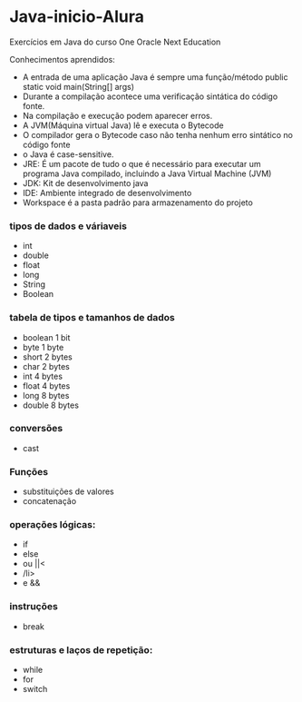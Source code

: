 # Java-inicio-Alura
Exercícios em Java do curso One Oracle Next Education

Conhecimentos aprendidos:
<div>
  <ul>
    <li>A entrada de uma aplicação Java é sempre uma função/método public static void main(String[] args)</li>
    <li>Durante a compilação acontece uma verificação sintática do código fonte.</li>
    <li>Na compilação e execução podem aparecer erros.</li>
    <li>A JVM(Máquina virtual Java) lê e executa o Bytecode</li>
    <li>O compilador gera o Bytecode caso não tenha nenhum erro sintático no código fonte</li>
    <li>o Java é case-sensitive.</li>
    <li>JRE: É um pacote de tudo o que é necessário para executar um programa Java    compilado, incluindo a Java Virtual Machine (JVM)</li>
    <li>JDK: Kit de desenvolvimento java </li>
    <li>IDE: Ambiente integrado de desenvolvimento</li>
    <li>Workspace é a pasta padrão para armazenamento do projeto</li>
  </ul>
</div>

<h3>tipos de dados e váriaveis</h3>
<div>
  <ul>
    <li>int</li>
    <li>double</li>
    <li>float</li>
    <li>long</li>
    <li>String</li>
    <li>Boolean</li>
  </ul>
</div>

<h3>tabela de tipos e tamanhos de dados</h3>
<div>
  <ul>
    <li>boolean 1 bit</li>
    <li>byte	1 byte</li>
    <li>short	2 bytes</li>
    <li>char	2 bytes</li>
    <li>int	4 bytes</li>
    <li>float	4 bytes</li>
    <li>long	8 bytes</li>
    <li>double	8 bytes</li>
  </ul>
</div>

<h3>conversões</h3>
<div>
  <ul>
    <li>cast</li>
  </ul>
</div>

<h3>Funções</h3>
<div>
  <ul>
    <li>substituições de valores</li>
    <li>concatenação</li>
  </ul>
</div>

<h3>operações lógicas:</h3>
<div>
  <ul>
    <li>if</li>
    <li>else</li>
    <li>ou ||<<li>/li>
    <li>e && </li>
  </ul>
</div>

<h3>instruções</h3>
<div>
  <ul>
      <li>break</li>
    </ul>
</div>

<h3>estruturas e laços de repetição:</h3>
<div>
  <ul>
    <li>while</li>
    <li>for</li>
    <li>switch</li>
  </ul>
</div>


